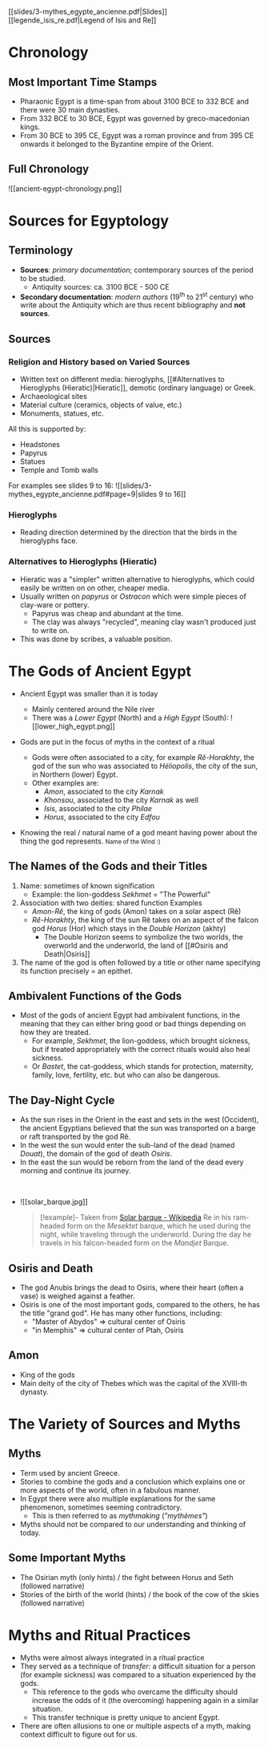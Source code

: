 [[slides/3-mythes_egypte_ancienne.pdf|Slides]]
[[legende_isis_re.pdf|Legend of Isis and Re]]

# Chronology
## Most Important Time Stamps
- Pharaonic Egypt is a time-span from about 3100 BCE to 332 BCE and there were 30 main dynasties.
- From 332 BCE to 30 BCE, Egypt was governed by greco-macedonian kings.
- From 30 BCE to 395 CE, Egypt was a roman province and from 395 CE onwards it belonged to the Byzantine empire of the Orient.

## Full Chronology
![[ancient-egypt-chronology.png]]

# Sources for Egyptology
## Terminology
- **Sources**: *primary documentation*; contemporary sources of the period to be studied.
	- Antiquity sources: ca. 3100 BCE - 500 CE
- **Secondary documentation**: *modern authors* (19<sup>th</sup> to 21<sup>st</sup> century) who write about the Antiquity which are thus recent bibliography and **not sources**.

## Sources
### Religion and History based on Varied Sources
- Written text on different media: hieroglyphs, [[#Alternatives to Hieroglyphs (Hieratic)|Hieratic]], demotic (ordinary language) or Greek.
- Archaeological sites
- Material culture (ceramics, objects of value, etc.)
- Monuments, statues, etc.

All this is supported by:
- Headstones
- Papyrus
- Statues
- Temple and Tomb walls

For examples see slides 9 to 16: ![[slides/3-mythes_egypte_ancienne.pdf#page=9|slides 9 to 16]]

### Hieroglyphs
- Reading direction determined by the direction that the birds in the hieroglyphs face.

### Alternatives to Hieroglyphs (Hieratic)
- Hieratic was a "simpler" written alternative to hieroglyphs, which could easily be written on on other, cheaper media.
- Usually written on *papyrus* or *Ostracon* which were simple pieces of clay-ware or pottery.
	- Papyrus was cheap and abundant at the time.
	- The clay was always "recycled", meaning clay wasn't produced just to write on.
- This was done by scribes, a valuable position.

# The Gods of Ancient Egypt
- Ancient Egypt was smaller than it is today
	- Mainly centered around the Nile river
	- There was a *Lower Egypt* (North) and a *High Egypt* (South):
	  ![[lower_high_egypt.png]]

- Gods are put in the focus of myths in the context of a ritual
	- Gods were often associated to a city, for example *Rê-Horakhty*, the god of the sun who was associated to *Héliopolis*, the city of the sun, in Northern (lower) Egypt.
	- Other examples are:
		- *Amon*, associated to the city *Karnak*
		- *Khonsou*, associated to the city *Karnak* as well
		- *Isis*, associated to the city *Philae*
		- *Horus*, associated to the city *Edfou*

- Knowing the real / natural name of a god meant having power about the thing the god represents. <small> Name of the Wind :) </small>

## The Names of the Gods and their Titles
1. Name: sometimes of known signification
	- Example: the lion-goddess *Sekhmet* = "The Powerful" 
2. Association with two deities: shared function
   Examples
	- *Amon-Rê*, the king of gods (Amon) takes on a solar aspect (Rê)
	- *Rê-Horakhty*, the king of the sun Rê takes on an aspect of the falcon god *Horus* (Hor) which stays in the *Double Horizon* (akhty)
		- The Double Horizon seems to symbolize the two worlds, the overworld and the underworld, the land of [[#Osiris and Death|Osiris]]
1. The name of the god is often followed by a title or other name specifying its function precisely = an epithet.

## Ambivalent Functions of the Gods
- Most of the gods of ancient Egypt had ambivalent functions, in the meaning that they can either bring good or bad things depending on how they are treated.
	- For example, *Sekhmet*, the lion-goddess, which brought sickness, but if treated appropriately with the correct rituals would also heal sickness.
	- Or *Bastet*, the cat-goddess, which stands for protection, maternity, family, love, fertility, etc. but who can also be dangerous.

## The Day-Night Cycle
- As the sun rises in the Orient in the east and sets in the west (Occident), the ancient Egyptians believed that the sun was transported on a barge or raft transported by the god Rê.
- In the west the sun would enter the sub-land of the dead (named *Douat*), the domain of the god of death *Osiris*.
- In the east the sun would be reborn from the land of the dead every morning and continue its journey.
<br>

- ![[solar_barque.jpg]]
	> [!example]- Taken from [Solar barque - Wikipedia](https://en.wikipedia.org/wiki/Solar_barque)
	> Re in his ram-headed form on the *Mesektet* barque, which he used during the night, while traveling through the underworld. 
	> During the day he travels in his falcon-headed form on the *Mandjet* Barque.

## Osiris and Death
- The god Anubis brings the dead to Osiris, where their heart (often a vase) is weighed against a feather.
- Osiris is one of the most important gods, compared to the others, he has the title "grand god". He has many other functions, including:
	- "Master of Abydos" => cultural center of Osiris
	- "in Memphis" => cultural center of Ptah, Osiris

## Amon
- King of the gods
- Main deity of the city of Thebes which was the capital of the XVIII-th dynasty.

# The Variety of Sources and Myths
## Myths
- Term used by ancient Greece.
- Stories to combine the gods and a conclusion which explains one or more aspects of the world, often in a fabulous manner.
- In Egypt there were also multiple explanations for the same phenomenon, sometimes seeming contradictory.
	- This is then referred to as *mythmaking* (*"mythèmes"*)
- Myths should not be compared to our understanding and thinking of today.

## Some Important Myths
- The Osirian myth (only hints) / the fight between Horus and Seth (followed narrative)
- Stories of the birth of the world (hints) / the book of the cow of the skies (followed narrative)

# Myths and Ritual Practices 
- Myths were almost always integrated in a ritual practice
- They served as a technique of *transfer*: a difficult situation for a person (for example sickness) was compared to a situation experienced by the gods.
	- This reference to the gods who overcame the difficulty should increase the odds of it (the overcoming) happening again in a similar situation.
	- This transfer technique is pretty unique to ancient Egypt.
- There are often allusions to one or multiple aspects of a myth, making context difficult to figure out for us.